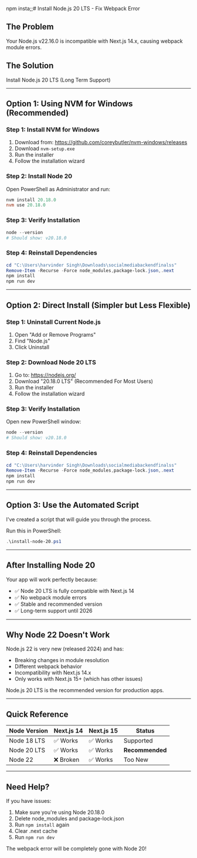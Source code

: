npm insta;;# Install Node.js 20 LTS - Fix Webpack Error

## The Problem
Your Node.js v22.16.0 is incompatible with Next.js 14.x, causing webpack module errors.

## The Solution
Install Node.js 20 LTS (Long Term Support)

---

## Option 1: Using NVM for Windows (Recommended)

### Step 1: Install NVM for Windows
1. Download from: https://github.com/coreybutler/nvm-windows/releases
2. Download `nvm-setup.exe`
3. Run the installer
4. Follow the installation wizard

### Step 2: Install Node 20
Open PowerShell as Administrator and run:
```powershell
nvm install 20.18.0
nvm use 20.18.0
```

### Step 3: Verify Installation
```powershell
node --version
# Should show: v20.18.0
```

### Step 4: Reinstall Dependencies
```powershell
cd "C:\Users\harvinder Singh\Downloads\socialmediabackendfinalss"
Remove-Item -Recurse -Force node_modules,package-lock.json,.next
npm install
npm run dev
```

---

## Option 2: Direct Install (Simpler but Less Flexible)

### Step 1: Uninstall Current Node.js
1. Open "Add or Remove Programs"
2. Find "Node.js"
3. Click Uninstall

### Step 2: Download Node 20 LTS
1. Go to: https://nodejs.org/
2. Download "20.18.0 LTS" (Recommended For Most Users)
3. Run the installer
4. Follow the installation wizard

### Step 3: Verify Installation
Open new PowerShell window:
```powershell
node --version
# Should show: v20.18.0
```

### Step 4: Reinstall Dependencies
```powershell
cd "C:\Users\harvinder Singh\Downloads\socialmediabackendfinalss"
Remove-Item -Recurse -Force node_modules,package-lock.json,.next
npm install
npm run dev
```

---

## Option 3: Use the Automated Script

I've created a script that will guide you through the process.

Run this in PowerShell:
```powershell
.\install-node-20.ps1
```

---

## After Installing Node 20

Your app will work perfectly because:
- ✅ Node 20 LTS is fully compatible with Next.js 14
- ✅ No webpack module errors
- ✅ Stable and recommended version
- ✅ Long-term support until 2026

---

## Why Node 22 Doesn't Work

Node.js 22 is very new (released 2024) and has:
- Breaking changes in module resolution
- Different webpack behavior
- Incompatibility with Next.js 14.x
- Only works with Next.js 15+ (which has other issues)

Node.js 20 LTS is the recommended version for production apps.

---

## Quick Reference

| Node Version | Next.js 14 | Next.js 15 | Status |
|--------------|------------|------------|--------|
| Node 18 LTS  | ✅ Works   | ✅ Works   | Supported |
| Node 20 LTS  | ✅ Works   | ✅ Works   | **Recommended** |
| Node 22      | ❌ Broken  | ✅ Works   | Too New |

---

## Need Help?

If you have issues:
1. Make sure you're using Node 20.18.0
2. Delete node_modules and package-lock.json
3. Run `npm install` again
4. Clear .next cache
5. Run `npm run dev`

The webpack error will be completely gone with Node 20!
